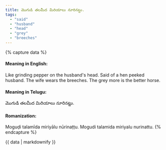 ```yaml
---
title: మొగుడి తలమీద మిరియాలు నూరినట్టు.
tags:
  - "said"
  - "husband"
  - "head"
  - "grey"
  - "breeches"
---
```


{% capture data %}
#### Meaning in English:
Like grinding pepper on the husband's head.
Said of a hen peeked husband.
The wife wears the breeches.
The grey more is the better horse.

#### Meaning in Telugu:
మొగుడి తలమీద మిరియాలు నూరినట్టు.

#### Romanization:
Moguḍi talamīda miriyālu nūrinaṭṭu.
Mogudi talamida miriyalu nurinattu.
{% endcapture %}

{{ data | markdownify }}

